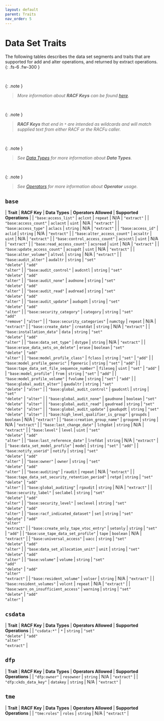 ```yaml
---
layout: default
parent: Traits
nav_order: 5
---
```


# Data Set Traits

The following tables describes the data set segments and traits that are supported for add and alter operations, and returned by extract operations.
{: .fs-6 .fw-300 }

&nbsp;

{: .note }
> _More information about **RACF Keys** can be found [here](https://www.ibm.com/docs/en/zos/latest?topic=services-reference-documentation-tables)._

&nbsp;

{: .note }
> _**RACF Keys** that end in `*` are intended as wildcards and will match supplied text from either RACF or the RACFu caller._

&nbsp;

{: .note }
> _See [Data Types](../data_types) for more information about **Data Types**._

&nbsp;

{: .note }
> _See [Operators](../operators) for more information about **Operator** usage._

## `base`

| **Trait** | **RACF Key** | **Data Types** | **Operators Allowed** | **Supported Operations** |
| `"base:access_list"` | `aclcnt` | `repeat` | N/A | `"extract"` |
| `"base:access_count"` | `aclacnt` | `uint` | N/A | `"extract"` |
| `"base:access_type"` | `aclacs` | `string` | N/A | `"extract"` |
| `"base:access_id"` | `aclid` | `string` | N/A | `"extract"` |
| `"base:alter_access_count"` | `acsaltr` | `uint` | N/A | `"extract"` |
| `"base:control_access_count"` | `acscntl` | `uint` | N/A | `"extract"` |
| `"base:read_access_count"` | `acsread` | `uint` | N/A | `"extract"` |
| `"base:update_access_count"` | `acsupdt` | `uint` | N/A | `"extract"` |
| `"base:alter_volume"` | `altvol` | `string` | N/A | `"extract"` |
| `"base:audit_alter"` | `audaltr` | `string` | `"set"`<br>`"delete"` | `"add"`<br>`"alter"` |
| `"base:audit_control"` | `audcntl` | `string` | `"set"`<br>`"delete"` | `"add"`<br>`"alter"` |
| `"base:audit_none"` | `audnone` | `string` | `"set"`<br>`"delete"` | `"add"`<br>`"alter"` |
| `"base:audit_read"` | `audread` | `string` | `"set"`<br>`"delete"` | `"add"`<br>`"alter"` |
| `"base:audit_update"` | `audupdt` | `string` | `"set"`<br>`"delete"` | `"add"`<br>`"alter"` |
| `"base:security_category"` | `category` | `string` | `"set"`<br>`"add"`<br>`"remove"` | `"alter"` |
| `"base:security_categories"` | `numctgy` | `repeat` | N/A | `"extract"` |
| `"base:create_date"` | `creatdat` | `string` | N/A | `"extract"` |
| `"base:installation_data"` | `data` | `string` | `"set"`<br>`"delete"` | `"add"`<br>`"alter"` |
| `"base:data_set_type"` | `dstype` | `string` | N/A | `"extract"` |
| `"base:erase_data_sets_on_delete"` | `erase` | `boolean` | `"set"`<br>`"delete"` | `"add"`<br>`"alter"` |
| `"base:model_profile_class"` | `fclass` | `string` | `"set"` | `"add"` |
| `"base:model_profile_generic"` | `fgeneric` | `string` | `"set"` | `"add"` |
| `"base:tape_data_set_file_sequence_number"` | `fileseq` | `uint` | `"set"` | `"add"` |
| `"base:model_profile"` | `from` | `string` | `"set"` | `"add"` |
| `"base:model_profile_volume"` | `fvolume` | `string` | `"set"` | `"add"` |
| `"base:global_audit_alter"` | `gaudaltr` | `string` | `"set"`<br>`"delete"` | `"alter"` |
| `"base:global_audit_control"` | `gaudcntl` | `string` | `"set"`<br>`"delete"` | `"alter"` |
| `"base:global_audit_none"` | `gaudnone` | `boolean` | `"set"`<br>`"delete"` | `"alter"` |
| `"base:global_audit_read"` | `gaudread` | `string` | `"set"`<br>`"delete"` | `"alter"` |
| `"base:global_audit_update"` | `gaudupdt` | `string` | `"set"`<br>`"delete"` | `"alter"` |
| `"base:high_level_qualifier_is_group"` | `groupds` | `boolean` | N/A | `"extract"` |
| `"base:creation_group_name"` | `groupnm` | `string` | N/A | `"extract"` |
| `"base:last_change_date"` | `lchgdat` | `string` | N/A | `"extract"` |
| `"base:level"` | `level` | `uint` | `"set"`<br>`"delete"` | `"add"`<br>`"alter"` |
| `"base:last_reference_date"` | `lrefdat` | `string` | N/A | `"extract"` |
| `"base:data_set_model_profile"` | `model` | `string` | `"set"` | `"add"` |
| `"base:notify_userid"` | `notify` | `string` | `"set"`<br>`"delete"` | `"add"`<br>`"alter"` |
| `"base:owner"` | `owner` | `string` | `"set"`<br>`"delete"` | `"add"`<br>`"alter"` |
| `"base:auditing"` | `raudit` | `repeat` | N/A | `"extract"` |
| `"base:tape_data_set_security_retention_period"` | `retpd` | `string` | `"set"`<br>`"delete"` | `"add"`<br>`"alter"` |
| `"base:global_auditing"` | `rgaudit` | `string` | N/A | `"extract"` |
| `"base:security_label"` | `seclabel` | `string` | `"set"`<br>`"delete"` | `"add"`<br>`"alter"` |
| `"base:security_level"` | `seclevel` | `string` | `"set"`<br>`"delete"` | `"add"`<br>`"alter"` |
| `"base:racf_indicated_dataset"` | `set` | `string` | `"set"`<br>`"delete"` | `"add"`<br>`"alter"`<br>`"extract"` |
| `"base:create_only_tape_vtoc_entry"` | `setonly` | `string` | `"set"` | `"add"` |
| `"base:use_tape_data_set_profile"` | `tape` | `boolean` | N/A | `"extract"` |
| `"base:universal_access"` | `uacc` | `string` | `"set"`<br>`"delete"` | `"add"`<br>`"alter"` |
| `"base:data_set_allocation_unit"` | `unit` | `string` | `"set"`<br>`"delete"` | `"add"`<br>`"alter"` |
| `"base:volume"` | `volume` | `string` | `"set"`<br>`"add"`<br>`"delete"` | `"add"`<br>`"alter"`<br>`"extract"` |
| `"base:resident_volume"` | `volser` | `string` | N/A | `"extract"` |
| `"base:resident_volumes"` | `volcnt` | `repeat` | N/A | `"extract"` |
| `"base:warn_on_insufficient_access"` | `warning` | `string` | `"set"`<br>`"delete"` | `"add"`<br>`"alter"` |

## `csdata`

| **Trait** | **RACF Key** | **Data Types** | **Operators Allowed** | **Supported Operations** |
| `"csdata:*"` | `*` | `string` | `"set"`<br>`"delete"` | `"add"`<br>`"alter"`<br>`"extract"` |

## `dfp`

| **Trait** | **RACF Key** | **Data Types** | **Operators Allowed** | **Supported Operations** |
| `"dfp:owner"` | `resowner` | `string` | N/A | `"extract"` |
| `"dfp:ckds_data_key"` | `datakey` | `string` | N/A | `"extract"` |

## `tme`

| **Trait** | **RACF Key** | **Data Types** | **Operators Allowed** | **Supported Operations** |
| `"tme:roles"` | `roles` | `string` | N/A | `"extract"` |
